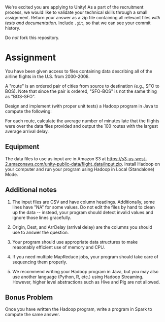 We're excited you are applying to Unity! As a part of the recruitment process, we would like to validate your technical skills through a small assignment. Return your answer as a zip file containing all relevant files _with tests and documentation_. Include `.git`, so that we can see your commit history.

Do *not* fork this repository.

# Assignment

You have been given access to files containing data describing all of the airline flights in the U.S. from 2000-2008.

A "route" is an ordered pair of cities from source to destination (e.g., SFO to BOS).  Note that since the pair is ordered, "SFO-BOS" is not the same thing as "BOS-SFO".

Design and implement (with proper unit tests) a Hadoop program in Java to compute the following:

For each route, calculate the average number of minutes late that the flights were over the data files provided and output the 100 routes with the largest average arrival delay.

## Equipment

The data files to use as input are in Amazon S3 at <https://s3-us-west-2.amazonaws.com/unity-public-data/flight_data/input.zip>. Install Hadoop on your computer and run your program using Hadoop in Local (Standalone) Mode.

## Additional notes

1. The input files are CSV and have column headings.  Additionally, some lines have "NA" for some values. Do not edit the files by hand to clean up the data -- instead, your program should detect invalid values and ignore those lines gracefully.

2. Origin, Dest, and ArrDelay (arrival delay) are the columns you should use to answer the question.

3. Your program should use appropriate data structures to make reasonably efficient use of memory and CPU.

4. If you need multiple MapReduce jobs, your program should take care of sequencing them properly.

5. We recommend writing your Hadoop program in Java, but you may also use another language (Python, R, etc.) using Hadoop Streaming. However, higher level abstractions such as Hive and Pig are not allowed.

## Bonus Problem

Once you have written the Hadoop program, write a program in Spark to compute the same answer.
